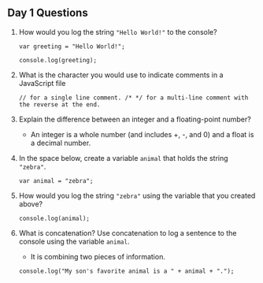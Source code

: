 ## Day 1 Questions

1. How would you log the string `"Hello World!"` to the console?

    `var greeting = "Hello World!";`

    `console.log(greeting); `

1. What is the character you would use to indicate comments in a JavaScript file

    `// for a single line comment. /* */ for a multi-line comment with the reverse at the end.`

1. Explain the difference between an integer and a floating-point number?

    * An integer is a whole number (and includes +, -, and 0) and a float is a decimal number.

1. In the space below, create a variable `animal` that holds the string `"zebra"`.

    `var animal = "zebra";`

1. How would you log the string `"zebra"` using the variable that you created above?

    `console.log(animal);`

1. What is concatenation? Use concatenation to log a sentence to the console using the variable `animal`.

    * It is combining two pieces of information.

    `console.log("My son's favorite animal is a " + animal + ".");`
